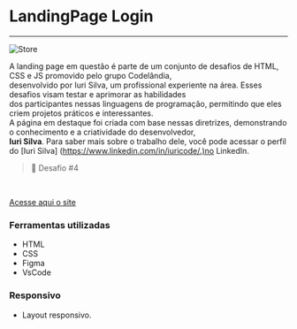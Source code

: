 <h1>LandingPage Login </h1>

<hr>

<img>![Store](https://user-images.githubusercontent.com/109637152/214471582-99b9f2df-cf21-400f-9c5f-f35f1d610a5a.jpg)


A landing page em questão é parte de um conjunto de desafios de HTML, CSS e JS promovido pelo grupo Codelândia,<br>
desenvolvido por Iuri Silva, um profissional experiente na área. Esses desafios visam testar e aprimorar as habilidades<br>
dos participantes nessas linguagens de programação, permitindo que eles criem projetos práticos e interessantes.<br>
A página em destaque foi criada com base nessas diretrizes, demonstrando o conhecimento e a criatividade do desenvolvedor, 
<br> **Iuri Silva**. Para saber mais sobre o trabalho dele, você pode acessar o perfil do [Iuri Silva] (https://www.linkedin.com/in/iuricode/.)no LinkedIn. 


> 🎯 Desafio #4

<br>

[Acesse aqui o site](https://joaovinii1.github.io/Sneakers-Store/)

### Ferramentas utilizadas

- HTML
- CSS
- Figma
- VsCode

### Responsivo 

- Layout responsivo.
